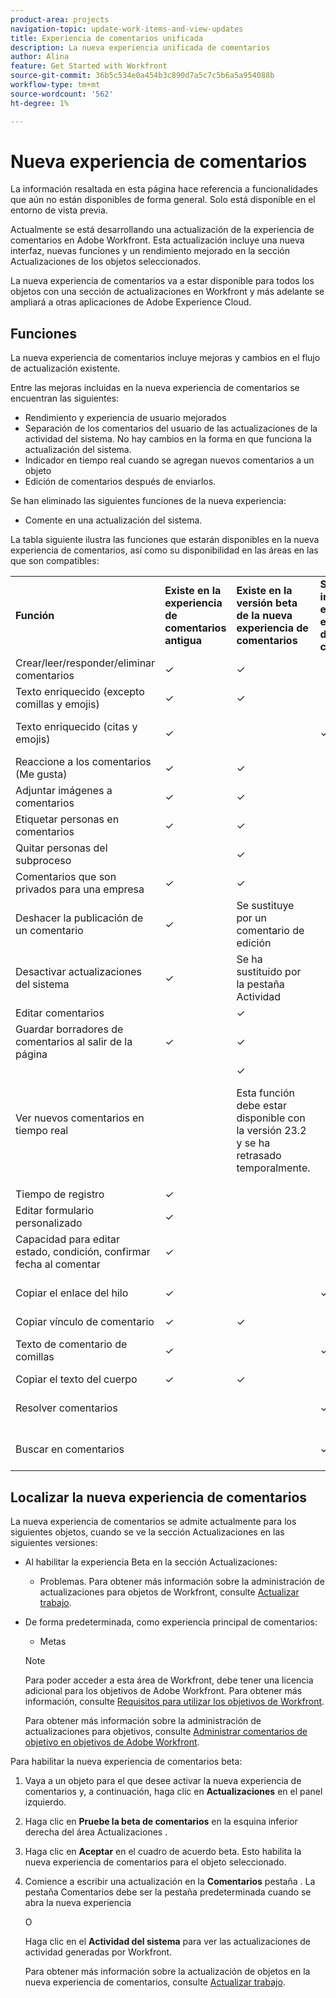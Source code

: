 ```yaml
---
product-area: projects
navigation-topic: update-work-items-and-view-updates
title: Experiencia de comentarios unificada
description: La nueva experiencia unificada de comentarios
author: Alina
feature: Get Started with Workfront
source-git-commit: 36b5c534e0a454b3c890d7a5c7c5b6a5a954088b
workflow-type: tm+mt
source-wordcount: '562'
ht-degree: 1%

---
```



# Nueva experiencia de comentarios

<span class="preview">La información resaltada en esta página hace referencia a funcionalidades que aún no están disponibles de forma general. Solo está disponible en el entorno de vista previa.</span>

Actualmente se está desarrollando una actualización de la experiencia de comentarios en Adobe Workfront. Esta actualización incluye una nueva interfaz, nuevas funciones y un rendimiento mejorado en la sección Actualizaciones de los objetos seleccionados.

La nueva experiencia de comentarios va a estar disponible para todos los objetos con una sección de actualizaciones en Workfront y más adelante se ampliará a otras aplicaciones de Adobe Experience Cloud.

## Funciones

La nueva experiencia de comentarios incluye mejoras y cambios en el flujo de actualización existente.

<!-- Previous content here - replaced with the table below: 

>[!IMPORTANT]
>The Unified Commenting Experience features listed below are currently only available in Adobe Workfront Goals.

* **Creating comments**

    You can create a new comment, format it with rich text, and tag others to be notified. For more information on creating comments, see [Manage goal comments](/help/quicksilver/workfront-goals/goal-management/manage-goal-comments.md).

* **Responding to comments**

    You can react to a comment with a like or reply with a new comment in-thread that can notify the original commenter and owner of the object.

* **System Activity**
    
    System-generated updates for an object are now listed seperately from comments made in the update tab. For more information on viewing the System Activity stream, see step 11 of [Manage goal comments](/help/quicksilver/workfront-goals/goal-management/manage-goal-comments.md).

-->

Entre las mejoras incluidas en la nueva experiencia de comentarios se encuentran las siguientes:

* Rendimiento y experiencia de usuario mejorados
* Separación de los comentarios del usuario de las actualizaciones de la actividad del sistema. No hay cambios en la forma en que funciona la actualización del sistema.
* Indicador en tiempo real cuando se agregan nuevos comentarios a un objeto
* Edición de comentarios después de enviarlos.

Se han eliminado las siguientes funciones de la nueva experiencia:

* Comente en una actualización del sistema.

La tabla siguiente ilustra las funciones que estarán disponibles en la nueva experiencia de comentarios, así como su disponibilidad en las áreas en las que son compatibles:

<table>
  <tr>
   <td><strong>Función </strong>
   </td>
   <td><strong>Existe en la experiencia de comentarios antigua </strong>
   </td>
   <td><strong>Existe en la versión beta de la nueva experiencia de comentarios </strong>
   </td>
   <td><strong>Se introducirá en la nueva experiencia de comentarios </strong>
   </td>
   <td><strong>Cuándo se introducirá en la nueva experiencia de comentarios </strong>
   </td>
   <td><strong>En investigación </strong>
   </td>
  </tr>
  <tr>
   <td>Crear/leer/responder/eliminar comentarios 
   </td>
   <td>✓ 
  </td>
   <td>✓ 
   </td>
   <td> 
   </td>
   <td> 
   </td>
   <td> 
   </td>
  </tr>
  <tr>
   <td>Texto enriquecido (excepto comillas y emojis)
   </td>
   <td>✓ 
   </td>
   <td><span class="preview">✓</span> 
   </td>
   <td> 
   </td>
   <td> 
   </td>
   <td> 
   </td>
  </tr>
  <tr>
 <tr>
   <td>Texto enriquecido (citas y emojis)
   </td>
   <td>✓ 
   </td>
   <td> 
   </td>
   <td> ✓
   </td>
   <td> Segundo trimestre de 2023
   </td>
   <td> 
   </td>
  </tr>
  <tr>

<td>Reaccione a los comentarios (Me gusta) 
   </td>
   <td>✓ 
   </td>
   <td>✓ 
   </td>
   <td> 
   </td>
   <td> 
   </td>
   <td> 
   </td>
  </tr>
  <tr>
   <td>Adjuntar imágenes a comentarios 
   </td>
   <td>✓ 
   </td>
   <td>✓ 
   </td>
   <td> 
   </td>
   <td> 
   </td>
   <td> 
   </td>
  </tr>
  <tr>
   <td>Etiquetar personas en comentarios 
   </td>
   <td>✓ 
   </td>
   <td>✓ 
   </td>
   <td> 
   </td>
   <td> 
   </td>
   <td> 
   </td>
  </tr>
  <tr>
   <td>Quitar personas del subproceso 
   </td>
   <td> 
   </td>
   <td><span class="preview">✓ </span>
   </td>
   <td> 
   </td>
   <td> 
   </td>
   <td> 
   </td>
  </tr>
  <tr>
   <td>Comentarios que son privados para una empresa 
   </td>
   <td>✓ 
   </td>
   <td>✓ 
   </td>
   <td> 
   </td>
   <td> 
   </td>
   <td> 
   </td>
  </tr>
  <tr>
   <td>Deshacer la publicación de un comentario 
   </td>
   <td>✓ 
   </td>
   <td><span class="preview">Se sustituye por un comentario de edición </span>
   </td>
   <td> 
   </td>
   <td> 
   </td>
   <td> 
   </td>
  </tr>
  <tr>
   <td>Desactivar actualizaciones del sistema 
   </td>
   <td>✓ 
   </td>
   <td>Se ha sustituido por la pestaña Actividad 
   </td>
   <td> 
   </td>
   <td> 
   </td>
   <td> 
   </td>
  </tr>
  <tr>
   <td>Editar comentarios 
   </td>
   <td> 
   </td>
   <td><span class="preview">✓</span> 
   </td>
   <td> 
   </td>
   <td> 
   </td>
   <td> 
   </td>
  </tr>
  <tr>
   <td>Guardar borradores de comentarios al salir de la página 
   </td>
   <td>✓ 
   </td>
   <td>✓ 
   </td>
   <td> 
   </td>
   <td> 
   </td>
   <td> 
   </td>
  </tr>
  <tr>
   <td>Ver nuevos comentarios en tiempo real 
   </td>
   <td> 
   </td>
   <td><span class="preview">✓</span>
   <p><span class="preview">Esta función debe estar disponible con la versión 23.2 y se ha retrasado temporalmente.</span> 
   </td>
   <td> 
   </td>
   <td> 
   </td>
   <td> 
   </td>
  </tr>
  <tr>
   <td>Tiempo de registro 
   </td>
   <td>✓ 
   </td>
   <td> 
   </td>
   <td> 
   </td>
   <td> 
   </td>
   <td>✓ 
   </td>
  </tr>
  <tr>
   <td>Editar formulario personalizado 
   </td>
   <td>✓ 
   </td>
   <td> 
   </td>
   <td> 
   </td>
   <td> 
   </td>
   <td>✓ 
   </td>
  </tr>
  <tr>
   <td>Capacidad para editar estado, condición, confirmar fecha al comentar 
   </td>
   <td>✓ 
   </td>
   <td> 
   </td>
   <td> 
   </td>
   <td> 
   </td>
   <td>✓ 
   </td>
  </tr>
  <tr>
   <td>Copiar el enlace del hilo 
   </td>
   <td>✓ 
   </td>
   <td> 
   </td>
   <td>✓ 
   </td>
   <td>Segundo trimestre de 2023 
   </td>
   <td> 
   </td>
  </tr>
  <tr>
   <td>Copiar vínculo de comentario 
   </td>
   <td>✓ 
   </td>
   <td> <span class="preview">✓</span>
   </td>
   <td> 
   </td>
   <td> 
   </td>
   <td> 
   </td>
  </tr>
  <tr>
   <td>Texto de comentario de comillas 
   </td>
   <td>✓ 
   </td>
   <td> 
   </td>
   <td>✓ 
   </td>
   <td>Segundo trimestre de 2023 
   </td>
   <td> 
   </td>
  </tr>
  <tr>
   <td>Copiar el texto del cuerpo 
   </td>
   <td>✓ 
   </td>
   <td> <span class="preview">✓</span>
   </td>
   <td> 
   </td>
   <td>
   </td>
   <td> 
   </td>
  </tr>
  <tr>
   <td>Resolver comentarios 
   </td>
   <td> 
   </td>
   <td> 
   </td>
   <td>✓ 
   </td>
   <td>Tercer trimestre de 2023 
   </td>
   <td>✓ 
   </td>
  </tr>
  <tr>
   <td>Buscar en comentarios 
   </td>
   <td> 
   </td>
   <td> 
   </td>
   <td>✓ 
   </td>
   <td>Tercer trimestre de 2023 
   </td>
   <td>✓ 
   </td>
  </tr>
</table>


## Localizar la nueva experiencia de comentarios

La nueva experiencia de comentarios se admite actualmente para los siguientes objetos, cuando se ve la sección Actualizaciones en las siguientes versiones:

* Al habilitar la experiencia Beta en la sección Actualizaciones:

   <div class="preview">

   * Problemas.
   Para obtener más información sobre la administración de actualizaciones para objetos de Workfront, consulte [Actualizar trabajo](../../workfront-basics/updating-work-items-and-viewing-updates/update-work.md).

   </div>

* De forma predeterminada, como experiencia principal de comentarios:

   * Metas
   >[!NOTE]
   >
   >Para poder acceder a esta área de Workfront, debe tener una licencia adicional para los objetivos de Adobe Workfront. Para obtener más información, consulte [Requisitos para utilizar los objetivos de Workfront](../../workfront-goals/goal-management/access-needed-for-wf-goals.md).

   Para obtener más información sobre la administración de actualizaciones para objetivos, consulte [Administrar comentarios de objetivo en objetivos de Adobe Workfront](../../workfront-goals/goal-management/manage-goal-comments.md).


<div class="preview">

Para habilitar la nueva experiencia de comentarios beta:

1. Vaya a un objeto para el que desee activar la nueva experiencia de comentarios y, a continuación, haga clic en **Actualizaciones** en el panel izquierdo.
1. Haga clic en **Pruebe la beta de comentarios** en la esquina inferior derecha del área Actualizaciones .
1. Haga clic en **Aceptar** en el cuadro de acuerdo beta. Esto habilita la nueva experiencia de comentarios para el objeto seleccionado.
1. Comience a escribir una actualización en la **Comentarios** pestaña . La pestaña Comentarios debe ser la pestaña predeterminada cuando se abra la nueva experiencia

   O

   Haga clic en el  **Actividad del sistema** para ver las actualizaciones de actividad generadas por Workfront.

   Para obtener más información sobre la actualización de objetos en la nueva experiencia de comentarios, consulte [Actualizar trabajo](../updating-work-items-and-viewing-updates/update-work.md).

</div>
